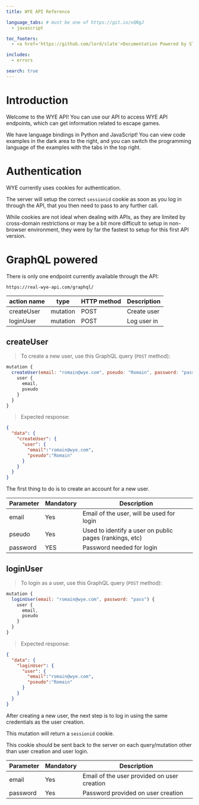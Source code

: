 ```yaml
---
title: WYE API Reference

language_tabs: # must be one of https://git.io/vQNgJ
  - javascript

toc_footers:
  - <a href='https://github.com/lord/slate'>Documentation Powered by Slate</a>

includes:
  - errors

search: true
---
```


# Introduction

Welcome to the WYE API! You can use our API to access WYE API endpoints, which can get information related to escape games.

We have language bindings in Python and JavaScript! You can view code examples in the dark area to the right, and you can switch the programming language of the examples with the tabs in the top right.

# Authentication

WYE currently uses cookies for authentication.

The server will setup the correct <code>sessionid</code> cookie as soon as you log in through the API, that you then need to pass to any further call.

While cookies are not ideal when dealing with APIs, as they are limited by cross-domain restrictions or may be a bit more difficult to setup in non-browser environment, they were by far the fastest to setup for this first API version.

# GraphQL powered

There is only one endpoint currently available through the API:

`https://real-wye-api.com/graphql/`

action name | type | HTTP method | Description
----------- | ---- | ----------- | -----------
createUser | mutation | POST | Create user
loginUser | mutation | POST | Log user in

## createUser

> To create a new user, use this GraphQL query (`POST` method):

```javascript
mutation {
  createUser(email: "romain@wye.com", pseudo: "Romain", password: "pass") {
    user {
      email,
      pseudo
    }
  }
}
```

> Expected response:

```json
{
  "data": {
    "createUser": {
      "user": {
        "email":"romain@wye.com",
        "pseudo":"Romain"
      }
    }
  }
}
```

The first thing to do is to create an account for a new user.

Parameter | Mandatory | Description
--------- | --------- | -----------
email | Yes | Email of the user, will be used for login 
pseudo | Yes | Used to identify a user on public pages (rankings, etc)
password | YES | Password needed for login


## loginUser

> To login as a user, use this GraphQL query (`POST` method):

```javascript
mutation {
  loginUser(email: "romain@wye.com", password: "pass") {
    user {
      email,
      pseudo
    }
  }
}
```

> Expected response:

```json
{
  "data": {
    "loginUser": {
      "user": {
        "email":"romain@wye.com",
        "pseudo":"Romain"
      }
    }
  }
}
```

After creating a new user, the next step is to log in using the same credentials as the user creation.

This mutation will return a <code>sessionid</code> cookie.

<aside class="notice">This cookie should be sent back to the server on each query/mutation other than user creation and user login.</aside>

Parameter | Mandatory | Description
--------- | --------- | -----------
email | Yes | Email of the user provided on user creation 
password | Yes | Password provided on user creation
